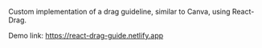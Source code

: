 Custom implementation of a drag guideline, similar to Canva, using React-Drag.

Demo link: https://react-drag-guide.netlify.app